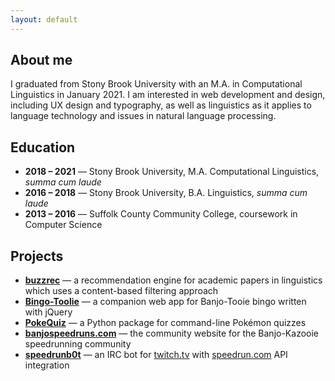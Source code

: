 ```yaml
---
layout: default
---
```


## About me
I graduated from Stony Brook University with an M.A. in Computational Linguistics in January 2021. I am interested in web development and design, including UX design and typography, as well as linguistics as it applies to language technology and issues in natural language processing.

## Education
- **2018 – 2021** — Stony Brook University, M.A. Computational Linguistics, *summa cum laude*
- **2016 – 2018** — Stony Brook University, B.A. Linguistics, *summa cum laude*
- **2013 – 2016** — Suffolk County Community College, coursework in Computer Science

## Projects
- [**buzzrec**](https://github.com/Dechrissen/buzzrec) — a recommendation engine for academic papers in linguistics which uses a content-based filtering approach
- [**Bingo-Toolie**](https://banjospeedruns.com/bingo-toolie) — a companion web app for Banjo-Tooie bingo written with jQuery
- [**PokeQuiz**](https://pypi.org/project/pokequiz/) — a Python package for command-line Pokémon quizzes
- [**banjospeedruns.com**](https://banjospeedruns.com/) — the community website for the Banjo-Kazooie speedrunning community
- [**speedrunb0t**](https://dechrissen.github.io/speedrunb0t/) — an IRC bot for [twitch.tv](https://www.twitch.tv/) with [speedrun.com](https://www.speedrun.com/) API integration

